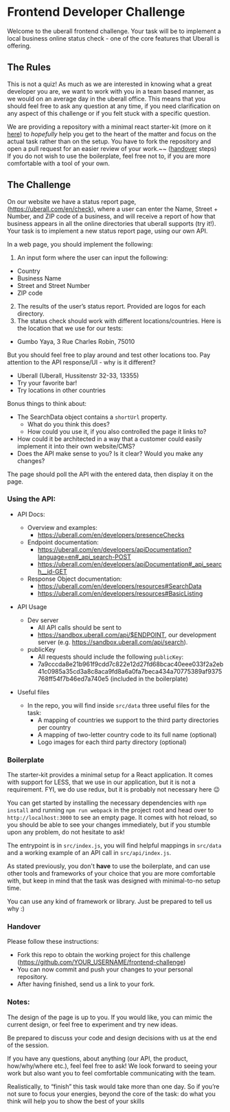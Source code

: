 # Frontend Developer Challenge

Welcome to the uberall frontend challenge. Your task will be to implement a local business online status check - one of the core features that Uberall is offering.

## The Rules

This is not a quiz! As much as we are interested in knowing what a great developer you are, we want to work with you in a team based manner, as we would on an average day in the uberall office. This means that you should feel free to ask any question at any time, if you need clarification on any aspect of this challenge or if you felt stuck with a specific question.

We are providing a repository with a minimal react starter-kit (more on it [here](#boilerplate)) to _hopefully_ help you get to the heart of the matter and focus on the actual task rather than on the setup. You have to fork the repository and open a pull request for an easier review of your work.~~ ([handover](#handover) steps)  
If you do not wish to use the boilerplate, feel free not to, if you are more comfortable with a tool of your own.

## The Challenge

On our website we have a status report page, (https://uberall.com/en/check), where a user can enter the Name, Street + Number, and ZIP code of a business, and will receive a report of how that business appears in all the online directories that uberall supports (try it!). Your task is to implement a new status report page, using our own API.

In a web page, you should implement the following:

1. An input form where the user can input the following:

  - Country
  - Business Name
  - Street and Street Number
  - ZIP code

2. The results of the user’s status report. Provided are logos for each directory.
3. The status check should work with different locations/countries. Here is the location that we use for our tests:

  - Gumbo Yaya, 3 Rue Charles Robin, 75010

But you should feel free to play around and test other locations too. Pay attention to the API response/UI - why is it different?

- Uberall (Uberall, Hussitenstr 32-33, 13355)
- Try your favorite bar!
- Try locations in other countries

Bonus things to think about:

- The SearchData object contains a `shortUrl` property.
  - What do you think this does?
  - How could you use it, if you also controlled the page it links to?
- How could it be architected in a way that a customer could easily implement it into their own website/CMS?
- Does the API make sense to you? Is it clear? Would you make any changes?

The page should poll the API with the entered data, then display it on the page.

### Using the API:

- API Docs:
  - Overview and examples:
    - https://uberall.com/en/developers/presenceChecks
  - Endpoint documentation:
    - https://uberall.com/en/developers/apiDocumentation?language=en#_api_search-POST
    - https://uberall.com/en/developers/apiDocumentation#_api_search__id-GET
  - Response Object documentation:
    - https://uberall.com/en/developers/resources#SearchData
    - https://uberall.com/en/developers/resources#BasicListing
- API Usage
  - Dev server
    - All API calls should be sent to
    - https://sandbox.uberall.com/api/$ENDPOINT, our development server (e.g. https://sandbox.uberall.com/api/search).
  - publicKey
    - All requests should include the following `publicKey`:
    - 7a9cccda8e21b961f9cdd7c822e12d27fd68bcac40eee033f2a2eb41c0985a35cd3a8c8aca9fd8a6a0fa7beca434a70775389af9375768ff54f7b46ed7a740e5 (included in the boilerplate)

- Useful files
  - In the repo, you will find inside `src/data` three useful files for the task:
    - A mapping of countries we support to the third party directories per country
    - A mapping of two-letter country code to its full name (optional)
    - Logo images for each third party directory (optional)

### Boilerplate

The starter-kit provides a minimal setup for a React application. It comes with support for LESS, that we use in our application, but it is not a requirement. FYI, we do use redux, but it is probably not necessary here 😉

You can get started by installing the necessary dependencies with `npm install` and running `npm run webpack` in the project root and head over to `http://localhost:3000` to see an empty page. It comes with hot reload, so you should be able to see your changes immediately, but if you stumble upon any problem, do not hesitate to ask!

The entrypoint is in `src/index.js`, you will find helpful mappings in `src/data` and a working example of an API call in `src/api/index.js`.

As stated previously, you don't **have** to use the boilerplate, and can use other tools and frameworks of your choice that you are more comfortable with, but keep in mind that the task was designed with minimal-to-no setup time.

You can use any kind of framework or library. Just be prepared to tell us why :)

### Handover

Please follow these instructions:

- Fork this repo to obtain the working project for this challenge (https://github.com/YOUR_USERNAME/frontend-challenge)
- You can now commit and push your changes to your personal repository.
- After having finished, send us a link to your fork.

### Notes:

The design of the page is up to you. If you would like, you can mimic the current design, or feel free to experiment and try new ideas.

Be prepared to discuss your code and design decisions with us at the end of the session.

If you have any questions, about anything (our API, the product, how/why/where etc.), feel feel free to ask! We look forward to seeing your work but also want you to feel comfortable communicating with the team.

Realistically, to “finish” this task would take more than one day. So if you’re not sure to focus your energies, beyond the core of the task: do what you think will help you to show the best of your skills 
